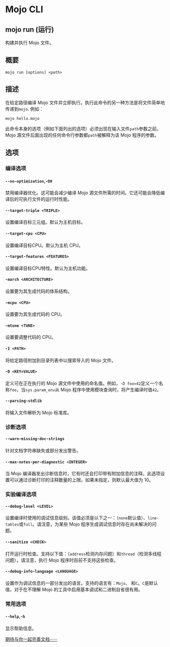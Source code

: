 # Mojo CLI

## mojo run (运行)

构建并执行 Mojo 文件。

## 概要

```
mojo run [options] <path>
```

## 描述

在给定路径编译 Mojo 文件并立即执行。执行此命令的另一种方法是将文件简单地传递到`mojo`. 例如：

```
mojo hello.mojo
```

此命令本身的选项（例如下面列出的选项）必须出现在输入文件`path`参数之前。Mojo 源文件后面出现的任何命令行参数都`path`被解释为该 Mojo 程序的参数。

## 选项

### 编译选项

#### `--no-optimization`,`-O0`

禁用编译器优化。这可能会减少编译 Mojo 源文件所需的时间。它还可能会降低编译后的可执行文件的运行时性能。

#### `--target-triple <TRIPLE>`

设置编译目标三元组。默认为主机目标。

#### `--target-cpu <CPU>`

设置编译目标CPU。默认为主机 CPU。

#### `--target-features <FEATURES>`

设置编译目标CPU特性。默认为主机功能。

#### `-march <ARCHITECTURE>`

设置要为其生成代码的体系结构。

#### `-mcpu <CPU>`

设置要为其生成代码的 CPU。

#### `-mtune <TUNE>`

设置要调整代码的 CPU。

#### `-I <PATH>`

将给定路径附加到目录列表中以搜索导入的 Mojo 文件。

#### `-D <KEY=VALUE>`

定义可在正在执行的 Mojo 源文件中使用的命名值。例如，`-D foo=42`定义一个名称`foo`，当`sys.param_env`从 Mojo 程序中使用模块查询时，将产生编译时值`42`。

#### `--parsing-stdlib`

将输入文件解析为 Mojo 标准库。

### 诊断选项

#### `--warn-missing-doc-strings`

针对文档字符串缺失或部分发出警告。

#### `--max-notes-per-diagnostic <INTEGER>`

当 Mojo 编译器发出诊断信息时，它有时还会打印带有附加信息的注释。此选项设置可以通过诊断打印的注释数量的上限。如果未指定，则默认最大值为 10。

### 实验编译选项

#### `--debug-level <LEVEL>`

设置编译时使用的调试信息级别。该值必须是以下之一：（`none`默认值）、`line-tables`或`full`。请注意，为某些 Mojo 程序生成调试信息时存在尚未解决的问题。

#### `--sanitize <CHECK>`

打开运行时检查。支持以下值：（`address`检测内存问题）和`thread`（检测多线程问题）。请注意，执行 Mojo 程序时目前不支持这些检查。

#### `--debug-info-language <LANGUAGE>`

设置作为调试信息的一部分发出的语言。支持的语言有：`Mojo`、 和`C`。`C`是默认值，对于在不理解 Mojo 的工具中启用基本调试和二进制自省很有用。

### 常用选项

#### `--help`,`-h`

显示帮助信息。

[期待与你一起完善文档······](https://github.com/shadowqcom/mojo_CN)